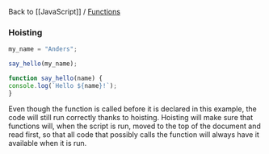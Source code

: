 Back to [[JavaScript]] / [Functions](function.md)

### Hoisting

```javascript
my_name = "Anders";

say_hello(my_name);

function say_hello(name) {
console.log(`Hello ${name}!`);
}
```

Even though the function is called before it is declared in this example, the code will still run correctly thanks to hoisting. Hoisting will make sure that functions will, when the script is run, moved to the top of the document and read first, so that all code that possibly calls the function will always have it available when it is run.